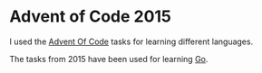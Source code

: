 # Advent of Code 2015
I used the [Advent Of Code](https://adventofcode.com/) tasks for learning different languages.

The tasks from 2015 have been used for learning [Go](https://golang.org/).